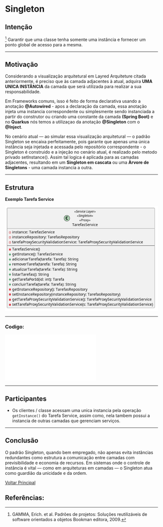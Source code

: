 # Singleton  


## Intenção

[^GAMMA]
Garantir que uma classe tenha somente uma instância e fornecer um ponto global de acesso para a mesma.

---
## Motivação 

Considerando a visualização arquitetural em Layred Arquiteture citada anteriormente, é preciso que às camada adjacentes à atual, adquira **UMA UNICA INSTÂNCIA** da camada que será utilizada para realizar a sua responsabilidade. 

Em Frameworks comuns, isso é feito de forma declarativa usando a anotação **@Autowired** - apos a declaração da camada, essa anotação injeta uma instancia correspondente ou simplesmente sendo instanciada a partir do construtor ou criando uma constante da camada **(Spring Boot)** e no **Quarkus** nós temos a utilizaçao da anotação **@Singleton** com o **@Inject**.

No cenário atual — ao simular essa visualização arquitetural — o padrão Singleton se encaixa perfeitamente, pois garante que apenas uma única instância seja injetada e acessada pelo repositório correspondente - o Singleton é construido e a injeção no cenário atual, é realizado pelo metodo privado setInstance(). Assim tal logica é aplicada para as camadas adjacentes, resultando em um **Singleton em cascata** ou uma **Àrvore de Singletons** - uma camada instancia a outra.

---
## Estrutura

**Exemplo Tarefa Service**

![EstruturaSingletonService](/out/estruturasUmls/java/service/estruturaTarefaService/estruturaTarefaService.png)

---
### Codigo:

![CodigoTarefaService](/src/main/java/service/TarefasService.java)

---
## Participantes

 - Os clientes / classe acessam uma unica instancia pela operação `getInstance()` do Tarefa Service, assim como, nela tambem possui a instancia de outras camadas que gerenciam serviços.

---
## Conclusão

O padrão Singleton, quando bem empregado, não apenas evita instâncias redundantes como estrutura a comunicação entre camadas com previsibilidade e economia de recursos. Em sistemas onde o controle de instância é vital — como em arquiteturas em camadas — o Singleton atua como guardião da unicidade e da ordem.

[Voltar Principal](index.md)

## Referências:

[^GAMMA]: GAMMA, Erich. et al. Padrões de projetos: Soluções reutilizáveis de software orientados a objetos Bookman editora, 2009.
